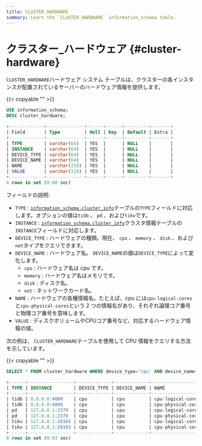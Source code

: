 ```yaml
---
title: CLUSTER_HARDWARE
summary: Learn the `CLUSTER_HARDWARE` information_schema table.
---
```


# クラスター_ハードウェア {#cluster-hardware}

`CLUSTER_HARDWARE`ハードウェア システム テーブルは、クラスターの各インスタンスが配置されているサーバーのハードウェア情報を提供します。

{{< copyable "" >}}

```sql
USE information_schema;
DESC cluster_hardware;
```

```sql
+-------------+--------------+------+------+---------+-------+
| Field       | Type         | Null | Key  | Default | Extra |
+-------------+--------------+------+------+---------+-------+
| TYPE        | varchar(64)  | YES  |      | NULL    |       |
| INSTANCE    | varchar(64)  | YES  |      | NULL    |       |
| DEVICE_TYPE | varchar(64)  | YES  |      | NULL    |       |
| DEVICE_NAME | varchar(64)  | YES  |      | NULL    |       |
| NAME        | varchar(256) | YES  |      | NULL    |       |
| VALUE       | varchar(128) | YES  |      | NULL    |       |
+-------------+--------------+------+------+---------+-------+
6 rows in set (0.00 sec)
```

フィールドの説明:

-   `TYPE` : [`information_schema.cluster_info`](/information-schema/information-schema-cluster-info.md)テーブルの`TYPE`フィールドに対応します。オプションの値は`tidb` 、 `pd` 、および`tikv`です。
-   `INSTANCE` : [`information_schema.cluster_info`](/information-schema/information-schema-cluster-info.md)クラスタ情報テーブルの`INSTANCE`フィールドに対応します。
-   `DEVICE_TYPE` : ハードウェアの種類。現在、 `cpu` 、 `memory` 、 `disk` 、および`net`タイプをクエリできます。
-   `DEVICE_NAME` : ハードウェア名。 `DEVICE_NAME`の値は`DEVICE_TYPE`によって変化します。
    -   `cpu` : ハードウェア名は cpu です。
    -   `memory` : ハードウェア名はメモリです。
    -   `disk` : ディスク名。
    -   `net` : ネットワークカード名。
-   `NAME` : ハードウェアの各種情報名。たとえば、cpu には`cpu-logical-cores`と`cpu-physical-cores`という 2 つの情報名があり、それぞれ論理コア番号と物理コア番号を意味します。
-   `VALUE` : ディスクボリュームやCPUコア番号など、対応するハードウェア情報の値。

次の例は、 `CLUSTER_HARDWARE`テーブルを使用して CPU 情報をクエリする方法を示しています。

{{< copyable "" >}}

```sql
SELECT * FROM cluster_hardware WHERE device_type='cpu' AND device_name='cpu' AND name LIKE '%cores';
```

```sql
+------+-----------------+-------------+-------------+--------------------+-------+
| TYPE | INSTANCE        | DEVICE_TYPE | DEVICE_NAME | NAME               | VALUE |
+------+-----------------+-------------+-------------+--------------------+-------+
| tidb | 0.0.0.0:4000    | cpu         | cpu         | cpu-logical-cores  | 16    |
| tidb | 0.0.0.0:4000    | cpu         | cpu         | cpu-physical-cores | 8     |
| pd   | 127.0.0.1:2379  | cpu         | cpu         | cpu-logical-cores  | 16    |
| pd   | 127.0.0.1:2379  | cpu         | cpu         | cpu-physical-cores | 8     |
| tikv | 127.0.0.1:20165 | cpu         | cpu         | cpu-logical-cores  | 16    |
| tikv | 127.0.0.1:20165 | cpu         | cpu         | cpu-physical-cores | 8     |
+------+-----------------+-------------+-------------+--------------------+-------+
6 rows in set (0.03 sec)
```
